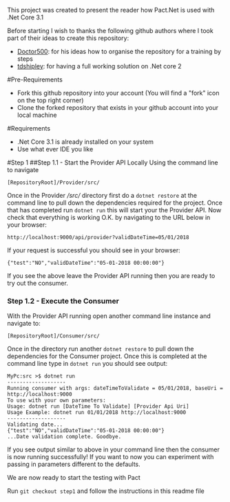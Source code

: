 This project was created to present the reader how Pact.Net is used with .Net Core 3.1

Before starting I wish to thanks the following github authors where I took part of their ideas to create this repository:
* [Doctor500](https://github.com/doktor500/pact-workshop-consumer): for his ideas how to organise the repository for a training by steps
* [tdshipley](https://github.com/tdshipley/pact-workshop-dotnet-core-v1): for having a full working solution on .Net core 2

#Pre-Requirements
* Fork this github repository into your account (You will find a "fork" icon on the top right corner)
* Clone the forked repository that exists in your github account into your local machine

#Requirements
* .Net Core 3.1 is already installed on your system
* Use what ever IDE you like

#Step 1
##Step 1.1 - Start the Provider API Locally
Using the command line to navigate
```` 
[RepositoryRoot]/Provider/src/
```` 
Once in the Provider */src/* directory first do a ```dotnet restore``` at the command line to pull down the dependencies required for the project.
Once that has completed run ```dotnet run``` this will start your the Provider API. Now check that everything is working O.K. by navigating to
the URL below in your browser:

```
http://localhost:9000/api/provider?validDateTime=05/01/2018
```

If your request is successful you should see in your browser:

```
{"test":"NO","validDateTime":"05-01-2018 00:00:00"}
```

If you see the above leave the Provider API running then you are ready to try out the consumer.

### Step 1.2 - Execute the Consumer

With the Provider API running open another command line instance and navigate to:

```
[RepositoryRoot]/Consumer/src/
```

Once in the directory run another ```dotnet restore``` to pull down the dependencies for the Consumer project. Once this is completed at the command line
type in ```dotnet run``` you should see output:

```
MyPc:src >$ dotnet run
-------------------
Running consumer with args: dateTimeToValidate = 05/01/2018, baseUri = http://localhost:9000
To use with your own parameters:
Usage: dotnet run [DateTime To Validate] [Provider Api Uri]
Usage Example: dotnet run 01/01/2018 http://localhost:9000
-------------------
Validating date...
{"test":"NO","validDateTime":"05-01-2018 00:00:00"}
...Date validation complete. Goodbye.
```

If you see output similar to above in your command line then the consumer is now running successfully! If you want to now you can experiment with passing in
parameters different to the defaults.

We are now ready to start the testing with Pact

Run ```git checkout step1``` and follow the instructions in this readme file

